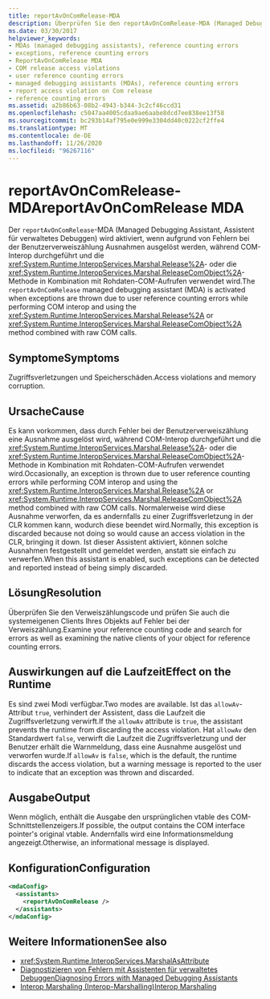 ```yaml
---
title: reportAvOnComRelease-MDA
description: Überprüfen Sie den reportAvOnComRelease-MDA (Managed Debugging Assistant), der aufgrund von Zugriffs Verletzungen und Speicher Beschädigung in .NET aktiviert werden kann.
ms.date: 03/30/2017
helpviewer_keywords:
- MDAs (managed debugging assistants), reference counting errors
- exceptions, reference counting errors
- ReportAvOnComRelease MDA
- COM release access violations
- user reference counting errors
- managed debugging assistants (MDAs), reference counting errors
- report access violation on Com release
- reference counting errors
ms.assetid: a2b86b63-08b2-4943-b344-3c2cf46ccd31
ms.openlocfilehash: c5047aa4005cdaa9ae6aabe8dcd7ee838ee13f58
ms.sourcegitcommit: bc293b14af795e0e999e3304dd40c0222cf2ffe4
ms.translationtype: MT
ms.contentlocale: de-DE
ms.lasthandoff: 11/26/2020
ms.locfileid: "96267116"
---
```

# <a name="reportavoncomrelease-mda"></a><span data-ttu-id="48d14-103">reportAvOnComRelease-MDA</span><span class="sxs-lookup"><span data-stu-id="48d14-103">reportAvOnComRelease MDA</span></span>

<span data-ttu-id="48d14-104">Der `reportAvOnComRelease`-MDA (Managed Debugging Assistant, Assistent für verwaltetes Debuggen) wird aktiviert, wenn aufgrund von Fehlern bei der Benutzerverweiszählung Ausnahmen ausgelöst werden, während COM-Interop durchgeführt und die <xref:System.Runtime.InteropServices.Marshal.Release%2A>- oder die <xref:System.Runtime.InteropServices.Marshal.ReleaseComObject%2A>-Methode in Kombination mit Rohdaten-COM-Aufrufen verwendet wird.</span><span class="sxs-lookup"><span data-stu-id="48d14-104">The `reportAvOnComRelease` managed debugging assistant (MDA) is activated when exceptions are thrown due to user reference counting errors while performing COM interop and using the <xref:System.Runtime.InteropServices.Marshal.Release%2A> or <xref:System.Runtime.InteropServices.Marshal.ReleaseComObject%2A> method combined with raw COM calls.</span></span>  
  
## <a name="symptoms"></a><span data-ttu-id="48d14-105">Symptome</span><span class="sxs-lookup"><span data-stu-id="48d14-105">Symptoms</span></span>  

 <span data-ttu-id="48d14-106">Zugriffsverletzungen und Speicherschäden.</span><span class="sxs-lookup"><span data-stu-id="48d14-106">Access violations and memory corruption.</span></span>  
  
## <a name="cause"></a><span data-ttu-id="48d14-107">Ursache</span><span class="sxs-lookup"><span data-stu-id="48d14-107">Cause</span></span>  

 <span data-ttu-id="48d14-108">Es kann vorkommen, dass durch Fehler bei der Benutzerverweiszählung eine Ausnahme ausgelöst wird, während COM-Interop durchgeführt und die <xref:System.Runtime.InteropServices.Marshal.Release%2A>- oder die <xref:System.Runtime.InteropServices.Marshal.ReleaseComObject%2A>-Methode in Kombination mit Rohdaten-COM-Aufrufen verwendet wird.</span><span class="sxs-lookup"><span data-stu-id="48d14-108">Occasionally, an exception is thrown due to user reference counting errors while performing COM interop and using the <xref:System.Runtime.InteropServices.Marshal.Release%2A> or <xref:System.Runtime.InteropServices.Marshal.ReleaseComObject%2A> method combined with raw COM calls.</span></span> <span data-ttu-id="48d14-109">Normalerweise wird diese Ausnahme verworfen, da es andernfalls zu einer Zugriffsverletzung in der CLR kommen kann, wodurch diese beendet wird.</span><span class="sxs-lookup"><span data-stu-id="48d14-109">Normally, this exception is discarded because not doing so would cause an access violation in the CLR, bringing it down.</span></span> <span data-ttu-id="48d14-110">Ist dieser Assistent aktiviert, können solche Ausnahmen festgestellt und gemeldet werden, anstatt sie einfach zu verwerfen.</span><span class="sxs-lookup"><span data-stu-id="48d14-110">When this assistant is enabled, such exceptions can be detected and reported instead of being simply discarded.</span></span>  
  
## <a name="resolution"></a><span data-ttu-id="48d14-111">Lösung</span><span class="sxs-lookup"><span data-stu-id="48d14-111">Resolution</span></span>  

 <span data-ttu-id="48d14-112">Überprüfen Sie den Verweiszählungscode und prüfen Sie auch die systemeigenen Clients Ihres Objekts auf Fehler bei der Verweiszählung.</span><span class="sxs-lookup"><span data-stu-id="48d14-112">Examine your reference counting code and search for errors as well as examining the native clients of your object for reference counting errors.</span></span>  
  
## <a name="effect-on-the-runtime"></a><span data-ttu-id="48d14-113">Auswirkungen auf die Laufzeit</span><span class="sxs-lookup"><span data-stu-id="48d14-113">Effect on the Runtime</span></span>  

 <span data-ttu-id="48d14-114">Es sind zwei Modi verfügbar.</span><span class="sxs-lookup"><span data-stu-id="48d14-114">Two modes are available.</span></span> <span data-ttu-id="48d14-115">Ist das `allowAv`-Attribut `true`, verhindert der Assistent, dass die Laufzeit die Zugriffsverletzung verwirft.</span><span class="sxs-lookup"><span data-stu-id="48d14-115">If the `allowAv` attribute is `true`, the assistant prevents the runtime from discarding the access violation.</span></span> <span data-ttu-id="48d14-116">Hat `allowAv` den Standardwert `false`, verwirft die Laufzeit die Zugriffsverletzung und der Benutzer erhält die Warnmeldung, dass eine Ausnahme ausgelöst und verworfen wurde.</span><span class="sxs-lookup"><span data-stu-id="48d14-116">If `allowAv` is `false`, which is the default, the runtime discards the access violation, but a warning message is reported to the user to indicate that an exception was thrown and discarded.</span></span>  
  
## <a name="output"></a><span data-ttu-id="48d14-117">Ausgabe</span><span class="sxs-lookup"><span data-stu-id="48d14-117">Output</span></span>  

 <span data-ttu-id="48d14-118">Wenn möglich, enthält die Ausgabe den ursprünglichen vtable des COM-Schnittstellenzeigers.</span><span class="sxs-lookup"><span data-stu-id="48d14-118">If possible, the output contains the COM interface pointer's original vtable.</span></span> <span data-ttu-id="48d14-119">Andernfalls wird eine Informationsmeldung angezeigt.</span><span class="sxs-lookup"><span data-stu-id="48d14-119">Otherwise, an informational message is displayed.</span></span>  
  
## <a name="configuration"></a><span data-ttu-id="48d14-120">Konfiguration</span><span class="sxs-lookup"><span data-stu-id="48d14-120">Configuration</span></span>  
  
```xml  
<mdaConfig>  
  <assistants>  
    <reportAvOnComRelease />  
  </assistants>  
</mdaConfig>  
```  
  
## <a name="see-also"></a><span data-ttu-id="48d14-121">Weitere Informationen</span><span class="sxs-lookup"><span data-stu-id="48d14-121">See also</span></span>

- <xref:System.Runtime.InteropServices.MarshalAsAttribute>
- [<span data-ttu-id="48d14-122">Diagnostizieren von Fehlern mit Assistenten für verwaltetes Debuggen</span><span class="sxs-lookup"><span data-stu-id="48d14-122">Diagnosing Errors with Managed Debugging Assistants</span></span>](diagnosing-errors-with-managed-debugging-assistants.md)
- [<span data-ttu-id="48d14-123">Interop Marshaling (Interop-Marshalling)</span><span class="sxs-lookup"><span data-stu-id="48d14-123">Interop Marshaling</span></span>](../interop/interop-marshaling.md)

